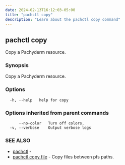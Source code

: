 ```yaml
---
date: 2024-02-13T16:12:03-05:00
title: "pachctl copy"
description: "Learn about the pachctl copy command"
---
```


## pachctl copy

Copy a Pachyderm resource.

### Synopsis

Copy a Pachyderm resource.

### Options

```
  -h, --help   help for copy
```

### Options inherited from parent commands

```
      --no-color   Turn off colors.
  -v, --verbose    Output verbose logs
```

### SEE ALSO

* [pachctl](../pachctl)	 - 
* [pachctl copy file](../pachctl_copy_file)	 - Copy files between pfs paths.

